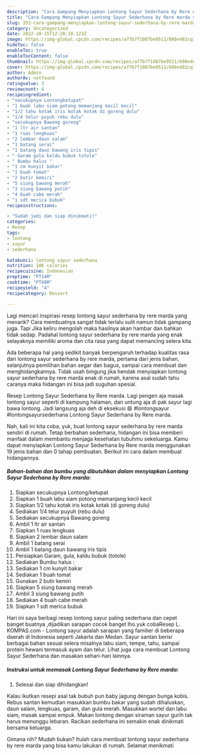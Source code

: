 ```yaml
---
description: "Cara Gampang Menyiapkan Lontong Sayur Sederhana by Rere marda yang Menggugah Selera, Buat Buka Puasa}"
title: "Cara Gampang Menyiapkan Lontong Sayur Sederhana by Rere marda yang Menggugah Selera, Buat Buka Puasa}"
slug: 353-cara-gampang-menyiapkan-lontong-sayur-sederhana-by-rere-marda-yang-menggugah-selera-buat-buka-puasa
category: Uncategorized
date: 2022-10-15T12:28:18.123Z
image: https://img-global.cpcdn.com/recipes/a77b7f1087be9511/680x482cq70/lontong-sayur-sederhana-by-rere-marda-foto-resep-utama.jpg
hideToc: false
enableToc: true
enableTocContent: false
thumbnail: https://img-global.cpcdn.com/recipes/a77b7f1087be9511/680x482cq70/lontong-sayur-sederhana-by-rere-marda-foto-resep-utama.jpg
cover: https://img-global.cpcdn.com/recipes/a77b7f1087be9511/680x482cq70/lontong-sayur-sederhana-by-rere-marda-foto-resep-utama.jpg
author: Admin
authorAv: notfound
ratingvalue: 3
reviewcount: 4
recipeingredient:
- "secukupnya Lontongketupat"
- "1 buah labu siam potong memanjang kecil kecil"
- "1/2 tahu kotak iris kotak kotak di goreng dulu"
- "1/4 telur puyuh rebu dulu"
- "secukupnya Bawang goreng"
- "1 ltr air santan"
- "1 ruas lengkuas"
- "2 lembar daun salam"
- "1 batang serai"
- "1 batang daun bawang iris tipis"
- " Garam gula kaldu bubuk totole"
- " Bumbu halus "
- "1 cm kunyit bakar"
- "1 buah tomat"
- "2 butir kemiri"
- "5 siung bawang merah"
- "3 siung bawang putih"
- "4 buah cabe merah"
- "1 sdt merica bubuk"
recipeinstructions:

- "Sudah jadi dan siap dinikmati!"
categories:
- Resep
tags:
- lontong
- sayur
- sederhana

katakunci: lontong sayur sederhana 
nutrition: 106 calories
recipecuisine: Indonesian
preptime: "PT14M"
cooktime: "PT48M"
recipeyield: "4"
recipecategory: Dessert

---
```



Lagi mencari inspirasi resep lontong sayur sederhana by rere marda yang menarik? Cara membuatnya sangat tidak terlalu sulit namun tidak gampang juga. Tapi Jika keliru mengolah maka hasilnya akan hambar dan bahkan tidak sedap. Padahal lontong sayur sederhana by rere marda yang enak selayaknya memiliki aroma dan cita rasa yang dapat memancing selera kita.


Ada beberapa hal yang sedikit banyak berpengaruh terhadap kualitas rasa dari lontong sayur sederhana by rere marda, pertama dari jenis bahan, selanjutnya pemilihan bahan segar dan bagus, sampai cara membuat dan menghidangkannya. Tidak usah bingung jika hendak menyiapkan lontong sayur sederhana by rere marda enak di rumah, karena asal sudah tahu caranya maka hidangan ini bisa jadi suguhan spesial.

Resep Lontong Sayur Sederhana by Rere marda. Lagi pengen aja masak lontong sayur seperti di kampung halaman, dan untung aja di pak sayur lagi bawa lontong. Jadi langsung aja deh di eksekusi 😄 #lontongsayur #lontongsayursederhana Lontong Sayur Sederhana by Rere marda.


Nah, kali ini kita coba, yuk, buat lontong sayur sederhana by rere marda sendiri di rumah. Tetap berbahan sederhana, hidangan ini bisa memberi manfaat dalam membantu menjaga kesehatan tubuhmu sekeluarga. Kamu dapat menyiapkan Lontong Sayur Sederhana by Rere marda menggunakan 19 jenis bahan dan 0 tahap pembuatan. Berikut ini cara dalam membuat hidangannya.

<!--inarticleads1-->

##### Bahan-bahan dan bumbu yang dibutuhkan dalam menyiapkan Lontong Sayur Sederhana by Rere marda:

1. Siapkan secukupnya Lontong/ketupat
1. Siapkan 1 buah labu siam potong memanjang kecil kecil
1. Siapkan 1/2 tahu kotak iris kotak kotak (di goreng dulu)
1. Sediakan 1/4 telur puyuh (rebu dulu)
1. Sediakan secukupnya Bawang goreng
1. Ambil 1 ltr air santan
1. Siapkan 1 ruas lengkuas
1. Siapkan 2 lembar daun salam
1. Ambil 1 batang serai
1. Ambil 1 batang daun bawang iris tipis
1. Persiapkan  Garam, gula, kaldu bubuk (totole)
1. Sediakan  Bumbu halus :
1. Sediakan 1 cm kunyit bakar
1. Sediakan 1 buah tomat
1. Gunakan 2 butir kemiri
1. Siapkan 5 siung bawang merah
1. Ambil 3 siung bawang putih
1. Sediakan 4 buah cabe merah
1. Siapkan 1 sdt merica bubuk


Hari ini saya berbagi resep lontong sayur paling sederhana dan cepet banget buatnya ,dijadikan sarapan cocok banget lho.yuk cobaResep L. KOMPAS.com - Lontong sayur adalah sarapan yang familier di beberapa daerah di Indonesia seperti Jakarta dan Medan. Sayur santan berisi berbagai bahan sesuai selera misalnya labu siam, tempe, tahu, sampai protein hewani termasuk ayam dan telur. Lihat juga cara membuat Lontong Sayur Sederhana dan masakan sehari-hari lainnya. 

<!--inarticleads2-->

##### Instruksi untuk memasak Lontong Sayur Sederhana by Rere marda:


1. Selesai dan siap dihidangkan!

Kalau ikutkan resepi asal tak bubuh pun baby jagung dengan bunga kobis. Rebus santan kemudian masukkan bumbu bakar yang sudah dihaluskan, daun salam, lengkuas, garam, dan gula merah. Masukkan wortel dan labu siam, masak sampai empuk. Makan lontong dengan siraman sayur gurih tak harus menunggu lebaran. Racikan sederhana ini semakin enak dinikmati bersama keluarga. 

Gimana nih? Mudah bukan? Itulah cara membuat lontong sayur sederhana by rere marda yang bisa kamu lakukan di rumah. Selamat menikmati
